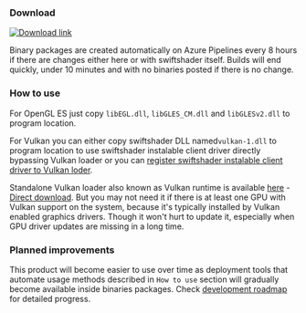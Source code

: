 ### Download
[![Download link](https://dev.azure.com/bontarka/swiftshader-dist-win/_apis/build/status/pal1000.swiftshader-dist-win?branchName=master)](https://dev.azure.com/bontarka/swiftshader-dist-win/_build/latest?definitionId=1&branchName=master)

Binary packages are created automatically on Azure Pipelines every 8 hours if there are changes either here or with swiftshader itself. Builds will end quickly, under 10 minutes and with no binaries posted if there is no change.

### How to use
For OpenGL ES just copy `libEGL.dll`, `libGLES_CM.dll` and `libGLESv2.dll` to program location.

For Vulkan you can either copy swiftshader DLL named`vulkan-1.dll` to program location to use swiftshader instalable client driver directly bypassing Vulkan loader or you can [register swiftshader instalable client driver to Vulkan loder](https://github.com/KhronosGroup/Vulkan-Loader/blob/master/loader/LoaderAndLayerInterface.md#icd-discovery).

Standalone Vulkan loader also known as Vulkan runtime is available [here](https://vulkan.lunarg.com/sdk/home#windows) - [Direct download](https://sdk.lunarg.com/sdk/download/latest/windows/vulkan-runtime.exe). But you may not need it if there is at least one GPU with Vulkan support on the system, because it's typically installed by Vulkan enabled graphics drivers. Though it won't hurt to update it, especially when GPU driver updates are missing in a long time.
### Planned improvements
This product will become easier to use over time as deployment tools that automate usage methods described in `How to use` section will gradually become available inside binaries packages. Check [development roadmap](https://github.com/pal1000/swiftshader-dist-win/blob/master/roadmap.md) for detailed progress.
